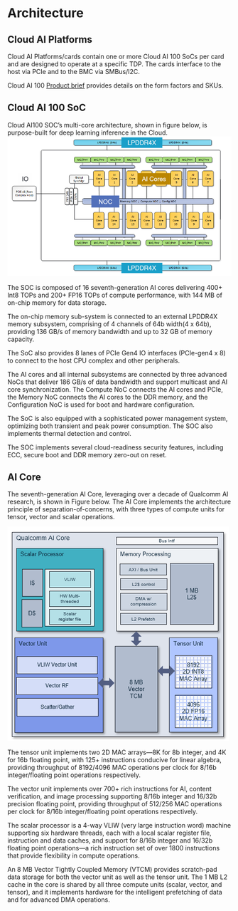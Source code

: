 # Architecture 

## Cloud AI Platforms
Cloud AI Platforms/cards contain one or more Cloud AI 100 SoCs per card and are designed to operate at a specific TDP. The cards interface to the host via PCIe and to the BMC via SMBus/I2C.  

Cloud AI 100 [Product brief](https://www.qualcomm.com/content/dam/qcomm-martech/dm-assets/documents/Prod-Brief-QCOM-Cloud-AI-100.pdf) provides details on the form factors and SKUs. 

## Cloud AI 100 SoC
Cloud AI100 SOC’s multi-core architecture, shown in figure below, is purpose-built for deep learning inference in the Cloud. 
![Cloud AI 100 SoC Architecture](../../images/SoC.png)

The SOC is composed of 16 seventh-generation AI cores delivering 400+ Int8 TOPs and 200+ FP16 TOPs of compute performance, with 144 MB of on-chip memory for data storage. 

The on-chip memory sub-system is connected to an external LPDDR4X memory subsystem, comprising of 4 channels of 64b width(4 x 64b), providing 136 GB/s of memory bandwidth and up to 32 GB of memory capacity. 

The SoC also provides 8 lanes of PCIe Gen4 IO interfaces (PCIe-gen4 x 8) to connect to the host CPU complex and other peripherals. 

The AI cores and all internal subsystems are connected by three advanced NoCs that deliver 186 GB/s of data bandwidth and support multicast and AI core synchronization. The Compute NoC connects the AI cores and PCIe, the Memory NoC connects the AI cores to the DDR memory, and the Configuration NoC is used for boot and hardware configuration. 

The SoC is also equipped with a sophisticated power management system, optimizing both transient and peak power consumption. The SOC also implements thermal detection and control. 

The SOC implements several cloud-readiness security features, including ECC, secure boot and DDR memory zero-out on reset.

## AI Core 

The seventh-generation AI Core, leveraging over a decade of Qualcomm AI research, is shown in Figure below. The AI Core implements the architecture principle of separation-of-concerns, with three types of compute units for tensor, vector and scalar operations. 

![AI Core](../../images/AI_Core.png) 

The tensor unit implements two 2D MAC arrays—8K for 8b integer, and 4K for 16b floating point, with 125+ instructions conducive for linear algebra, providing throughput of 8192/4096 MAC operations per clock for 8/16b integer/floating point operations respectively.  

The vector unit implements over 700+ rich instructions for AI, content verification, and image processing supporting 8/16b integer and 16/32b precision floating point, providing throughput of 512/256 MAC operations per clock for 8/16b integer/floating point operations respectively. 

The scalar processor is a 4-way VLIW (very large instruction word) machine supporting six hardware threads, each with a local scalar register file, instruction and data caches, and support for 8/16b integer and 16/32b floating point operations—a rich instruction set of over 1800 instructions that provide flexibility in compute operations. 

An 8 MB Vector Tightly Coupled Memory (VTCM) provides scratch-pad data storage for both the vector unit as well as the tensor unit. The 1 MB L2 cache in the core is shared by all three compute units (scalar, vector, and tensor), and it implements hardware for the intelligent prefetching of data and for advanced DMA operations. 
